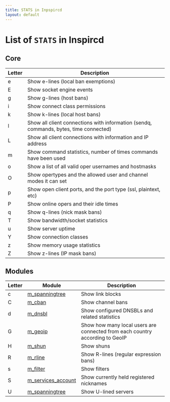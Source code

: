 ```yaml
---
title: STATS in Inpspircd
layout: default
---
```


# List of `STATS` in Inspircd

## Core

Letter | Description
------ | -----------
e | Show e-lines (local ban exemptions)
E | Show socket engine events
g | Show g-lines (host bans)
i | Show connect class permissions
k | Show k-lines (local host bans)
l | Show all client connections with information (sendq, commands, bytes, time connected)
L | Show all client connections with information and IP address
m | Show command statistics, number of times commands have been used
o | Show a list of all valid oper usernames and hostmasks
O | Show opertypes and the allowed user and channel modes it can set
p | Show open client ports, and the port type (ssl, plaintext, etc)
P | Show online opers and their idle times
q | Show q-lines (nick mask bans)
T | Show bandwidth/socket statistics
u | Show server uptime
Y | Show connection classes
z | Show memory usage statistics
Z | Show z-lines (IP mask bans)

## Modules

Letter | Module | Description
------ | ------ | -----------
c | [m_spanningtree](../../Modules/2.0/spanningtree.md) | Show link blocks
C | [m_cban](../../Modules/2.0/cban.md) | Show channel bans
d | [m_dnsbl](../.../Modules/2.0/dnsbl.md) | Show configured DNSBLs and related statistics
G | [m_geoip](../../Modules/2.0/geoip.md) | Show how many local users are connected from each country according to GeoIP
H | [m_shun](../../Modules/2.0/shun.md) | Show shuns
R | [m_rline](../../Modules/2.0/rline.md) | Show R-lines (regular expression bans)
s | [m_filter](../../Modules/2.0/filter.md) | Show filters
S | [m_services_account](../../Modules/2.0/services_account.md) | Show currently held registered nicknames
U | [m_spanningtree](../../Modules/2.0/spanningtree.md) | Show U-lined servers
